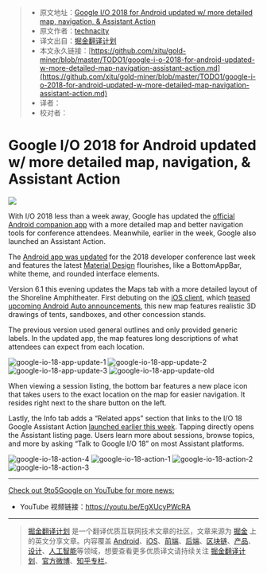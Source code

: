 > * 原文地址：[Google I/O 2018 for Android updated w/ more detailed map, navigation, & Assistant Action](https://9to5google.com/2018/05/02/google-i-o-2018-for-android-updated-w-more-detailed-map-navigation-assistant-action/)
> * 原文作者：[technacity](https://twitter.com/technacity)
> * 译文出自：[掘金翻译计划](https://github.com/xitu/gold-miner)
> * 本文永久链接：[https://github.com/xitu/gold-miner/blob/master/TODO1/google-i-o-2018-for-android-updated-w-more-detailed-map-navigation-assistant-action.md](https://github.com/xitu/gold-miner/blob/master/TODO1/google-i-o-2018-for-android-updated-w-more-detailed-map-navigation-assistant-action.md)
> * 译者：
> * 校对者：

# Google I/O 2018 for Android updated w/ more detailed map, navigation, & Assistant Action

![](https://9to5google.files.wordpress.com/2018/04/google_io_18_app.jpg?quality=82&w=1024#038;strip=all&w=1600)

With I/O 2018 less than a week away, Google has updated the [official Android companion app](https://play.google.com/store/apps/details?id=com.google.samples.apps.iosched) with a more detailed map and better navigation tools for conference attendees. Meanwhile, earlier in the week, Google also launched an Assistant Action.

The [Android app was updated](https://9to5google.com/2018/04/26/google-io-2018-android-material-design/) for the 2018 developer conference last week and features the latest [Material Design](https://9to5google.com/2018/04/26/what-is-material-design-2-examples-launch-io/) flourishes, like a BottomAppBar, white theme, and rounded interface elements.

Version 6.1 this evening updates the Maps tab with a more detailed layout of the Shoreline Amphitheater. First debuting on the [iOS client](https://go.redirectingat.com/?id=3947X1518523&xs=1&isjs=1&url=https%3A%2F%2Fitunes.apple.com%2Fus%2Fapp%2Fgoogle-i-o-2017%2Fid1109898820%3Fmt%3D8%26ign-mpt%3Duo%253D4&xguid=d44cc47b8aff3d8b9ff34bd030eaddac&xuuid=ed349d34e7eb230b1c8b9d9f2397146e&xsessid=d3d0fe4235c34199f73e1f3178be0274&xcreo=0&xed=0&sref=https%3A%2F%2F9to5google.com%2F2018%2F05%2F02%2Fgoogle-i-o-2018-for-android-updated-w-more-detailed-map-navigation-assistant-action%2F&xtz=-480&jv=13.3.0&bv=2.5.1), which [teased upcoming Android Auto announcements](https://9to5google.com/2018/04/30/google-io-18-android-auto-new/), this new map features realistic 3D drawings of tents, sandboxes, and other concession stands.

The previous version used general outlines and only provided generic labels. In the updated app, the map features long descriptions of what attendees can expect from each location.

![google-io-18-app-update-1](https://9to5google.files.wordpress.com/2018/05/google-io-18-app-update-1.png?w=246&h=437&quality=82&strip=all) ![google-io-18-app-update-2](https://9to5google.files.wordpress.com/2018/05/google-io-18-app-update-2.png?w=246&h=437&quality=82&strip=all) ![google-io-18-app-update-3](https://9to5google.files.wordpress.com/2018/05/google-io-18-app-update-3.png?w=246&h=437&quality=82&strip=all) ![google-io-18-app-update-old](https://9to5google.files.wordpress.com/2018/05/google-io-18-app-update-old.png?w=246&h=437&quality=82&strip=all)

When viewing a session listing, the bottom bar features a new place icon that takes users to the exact location on the map for easier navigation. It resides right next to the share button on the left.

Lastly, the Info tab adds a “Related apps” section that links to the I/O 18 Google Assistant Action [launched earlier this week](https://twitter.com/ActionsOnGoogle/status/991346508204314624). Tapping directly opens the Assistant listing page. Users learn more about sessions, browse topics, and more by asking “Talk to Google I/O 18” on most Assistant platforms.

![google-io-18-action-4](https://9to5google.files.wordpress.com/2018/05/google-io-18-action-4.png?w=246&h=437&quality=82&strip=all) ![google-io-18-action-1](https://9to5google.files.wordpress.com/2018/05/google-io-18-action-1.png?w=246&h=437&quality=82&strip=all) ![google-io-18-action-2](https://9to5google.files.wordpress.com/2018/05/google-io-18-action-2.png?w=246&h=437&quality=82&strip=all) ![google-io-18-action-3](https://9to5google.files.wordpress.com/2018/05/google-io-18-action-3.png?w=246&h=437&quality=82&strip=all)

---

[Check out 9to5Google on YouTube for more news:](https://www.youtube.com/c/9to5google?sub_confirmation=1)

* YouTube 视频链接：https://youtu.be/EgXUcyPWcRA


---

> [掘金翻译计划](https://github.com/xitu/gold-miner) 是一个翻译优质互联网技术文章的社区，文章来源为 [掘金](https://juejin.im) 上的英文分享文章。内容覆盖 [Android](https://github.com/xitu/gold-miner#android)、[iOS](https://github.com/xitu/gold-miner#ios)、[前端](https://github.com/xitu/gold-miner#前端)、[后端](https://github.com/xitu/gold-miner#后端)、[区块链](https://github.com/xitu/gold-miner#区块链)、[产品](https://github.com/xitu/gold-miner#产品)、[设计](https://github.com/xitu/gold-miner#设计)、[人工智能](https://github.com/xitu/gold-miner#人工智能)等领域，想要查看更多优质译文请持续关注 [掘金翻译计划](https://github.com/xitu/gold-miner)、[官方微博](http://weibo.com/juejinfanyi)、[知乎专栏](https://zhuanlan.zhihu.com/juejinfanyi)。
